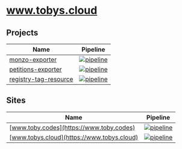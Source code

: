 # www.tobys.cloud

## Projects

| Name | Pipeline |
| ---- | -------- |
| [monzo-exporter](https://github.com/tlwr/monzo-exporter) | [![pipeline](https://concourse.tobys.cloud/api/v1/teams/main/pipelines/monzo-exporter/badge)](https://concourse.tobys.cloud/teams/main/pipelines/monzo-exporter) |
| [petitions-exporter](https://github.com/tlwr/petitions-exporter) | [![pipeline](https://concourse.tobys.cloud/api/v1/teams/main/pipelines/petitions-exporter/badge)](https://concourse.tobys.cloud/teams/main/pipelines/petitions-exporter) |
| [registry-tag-resource](https://github.com/tlwr/registry-tag-resource/) | [![pipeline](https://concourse.tobys.cloud/api/v1/teams/main/pipelines/registry-tag-resource/badge)](https://concourse.tobys.cloud/teams/main/pipelines/registry-tag-resource) |


## Sites

| Name | Pipeline |
| ---- | -------- |
| [www.toby.codes](https://www.toby.codes) | [![pipeline](https://concourse.tobys.cloud/api/v1/teams/main/pipelines/deploy-www-toby-codes/badge)](https://concourse.tobys.cloud/teams/main/pipelines/deploy-www-toby-codes) |
| [www.tobys.cloud](https://www.tobys.cloud) | [![pipeline](https://concourse.tobys.cloud/api/v1/teams/main/pipelines/deploy-www-tobys-cloud/badge)](https://concourse.tobys.cloud/teams/main/pipelines/deploy-www-tobys-cloud) |
